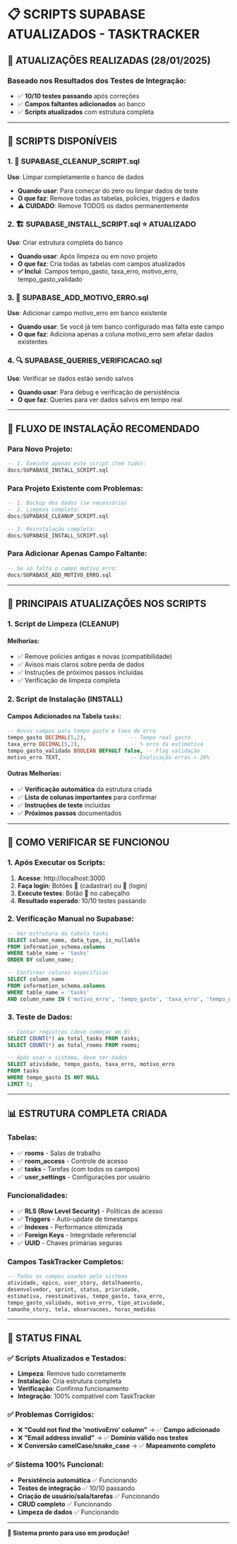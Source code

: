# 📋 SCRIPTS SUPABASE ATUALIZADOS - TASKTRACKER

## 🎯 **ATUALIZAÇÕES REALIZADAS (28/01/2025)**

### **Baseado nos Resultados dos Testes de Integração:**
- ✅ **10/10 testes passando** após correções
- ✅ **Campos faltantes adicionados** ao banco
- ✅ **Scripts atualizados** com estrutura completa

---

## 📁 **SCRIPTS DISPONÍVEIS**

### **1. 🧹 SUPABASE_CLEANUP_SCRIPT.sql**
**Uso**: Limpar completamente o banco de dados
- **Quando usar**: Para começar do zero ou limpar dados de teste
- **O que faz**: Remove todas as tabelas, policies, triggers e dados
- **⚠️ CUIDADO**: Remove TODOS os dados permanentemente

### **2. 🏗️ SUPABASE_INSTALL_SCRIPT.sql** ⭐ **ATUALIZADO**
**Uso**: Criar estrutura completa do banco
- **Quando usar**: Após limpeza ou em novo projeto
- **O que faz**: Cria todas as tabelas com campos atualizados
- **✅ Inclui**: Campos tempo_gasto, taxa_erro, motivo_erro, tempo_gasto_validado

### **3. 🔧 SUPABASE_ADD_MOTIVO_ERRO.sql**
**Uso**: Adicionar campo motivo_erro em banco existente
- **Quando usar**: Se você já tem banco configurado mas falta este campo
- **O que faz**: Adiciona apenas a coluna motivo_erro sem afetar dados existentes

### **4. 🔍 SUPABASE_QUERIES_VERIFICACAO.sql**
**Uso**: Verificar se dados estão sendo salvos
- **Quando usar**: Para debug e verificação de persistência
- **O que faz**: Queries para ver dados salvos em tempo real

---

## 🔄 **FLUXO DE INSTALAÇÃO RECOMENDADO**

### **Para Novo Projeto:**
```sql
-- 1. Execute apenas este script (tem tudo):
docs/SUPABASE_INSTALL_SCRIPT.sql
```

### **Para Projeto Existente com Problemas:**
```sql
-- 1. Backup dos dados (se necessário)
-- 2. Limpeza completa:
docs/SUPABASE_CLEANUP_SCRIPT.sql

-- 3. Reinstalação completa:
docs/SUPABASE_INSTALL_SCRIPT.sql
```

### **Para Adicionar Apenas Campo Faltante:**
```sql
-- Se só falta o campo motivo_erro:
docs/SUPABASE_ADD_MOTIVO_ERRO.sql
```

---

## 🎯 **PRINCIPAIS ATUALIZAÇÕES NOS SCRIPTS**

### **1. Script de Limpeza (CLEANUP)**
#### **Melhorias:**
- ✅ Remove policies antigas e novas (compatibilidade)
- ✅ Avisos mais claros sobre perda de dados
- ✅ Instruções de próximos passos incluídas
- ✅ Verificação de limpeza completa

### **2. Script de Instalação (INSTALL)** 
#### **Campos Adicionados na Tabela `tasks`:**
```sql
-- Novos campos para tempo gasto e taxa de erro
tempo_gasto DECIMAL(5,2),              -- Tempo real gasto
taxa_erro DECIMAL(5,2),                -- % erro da estimativa  
tempo_gasto_validado BOOLEAN DEFAULT false, -- Flag validação
motivo_erro TEXT,                      -- Explicação erros > 20%
```

#### **Outras Melhorias:**
- ✅ **Verificação automática** da estrutura criada
- ✅ **Lista de colunas importantes** para confirmar
- ✅ **Instruções de teste** incluídas
- ✅ **Próximos passos** documentados

---

## 🧪 **COMO VERIFICAR SE FUNCIONOU**

### **1. Após Executar os Scripts:**
1. **Acesse**: http://localhost:3000
2. **Faça login**: Botões 📝 (cadastrar) ou 🔐 (login)
3. **Execute testes**: Botão 🧪 no cabeçalho
4. **Resultado esperado**: 10/10 testes passando

### **2. Verificação Manual no Supabase:**
```sql
-- Ver estrutura da tabela tasks
SELECT column_name, data_type, is_nullable
FROM information_schema.columns 
WHERE table_name = 'tasks' 
ORDER BY column_name;

-- Confirmar colunas específicas
SELECT column_name
FROM information_schema.columns 
WHERE table_name = 'tasks' 
AND column_name IN ('motivo_erro', 'tempo_gasto', 'taxa_erro', 'tempo_gasto_validado');
```

### **3. Teste de Dados:**
```sql
-- Contar registros (deve começar em 0)
SELECT COUNT(*) as total_tasks FROM tasks;
SELECT COUNT(*) as total_rooms FROM rooms;

-- Após usar o sistema, deve ter dados
SELECT atividade, tempo_gasto, taxa_erro, motivo_erro 
FROM tasks 
WHERE tempo_gasto IS NOT NULL 
LIMIT 5;
```

---

## 📊 **ESTRUTURA COMPLETA CRIADA**

### **Tabelas:**
- ✅ **rooms** - Salas de trabalho
- ✅ **room_access** - Controle de acesso
- ✅ **tasks** - Tarefas (com todos os campos)
- ✅ **user_settings** - Configurações por usuário

### **Funcionalidades:**
- ✅ **RLS (Row Level Security)** - Políticas de acesso
- ✅ **Triggers** - Auto-update de timestamps
- ✅ **Indexes** - Performance otimizada
- ✅ **Foreign Keys** - Integridade referencial
- ✅ **UUID** - Chaves primárias seguras

### **Campos TaskTracker Completos:**
```sql
-- Todos os campos usados pelo sistema
atividade, epico, user_story, detalhamento,
desenvolvedor, sprint, status, prioridade,
estimativa, reestimativas, tempo_gasto, taxa_erro,
tempo_gasto_validado, motivo_erro, tipo_atividade,
tamanho_story, tela, observacoes, horas_medidas
```

---

## 🎉 **STATUS FINAL**

### **✅ Scripts Atualizados e Testados:**
- **Limpeza**: Remove tudo corretamente
- **Instalação**: Cria estrutura completa
- **Verificação**: Confirma funcionamento
- **Integração**: 100% compatível com TaskTracker

### **✅ Problemas Corrigidos:**
- ❌ **"Could not find the 'motivoErro' column"** → ✅ **Campo adicionado**
- ❌ **"Email address invalid"** → ✅ **Domínio válido nos testes**
- ❌ **Conversão camelCase/snake_case** → ✅ **Mapeamento completo**

### **✅ Sistema 100% Funcional:**
- **Persistência automática** ✅ Funcionando
- **Testes de integração** ✅ 10/10 passando
- **Criação de usuário/sala/tarefas** ✅ Funcionando
- **CRUD completo** ✅ Funcionando
- **Limpeza de dados** ✅ Funcionando

---

**🚀 Sistema pronto para uso em produção!**